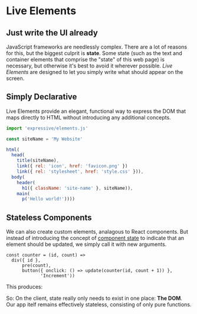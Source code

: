 # Live Elements

## Just write the UI already

JavaScript frameworks are needlessly complex. There are a lot of reasons for
this, but the biggest culprit is **state**. Some state (such as the text and
container elements that comprise the "state" of this web page) is necessary, but
otherwise it's best to avoid it wherever possible. _Live Elements_ are designed
to let you simply write what should appear on the screen.

## Simply Declarative

Live Elements provide an elegant, functional way to express the DOM that maps
directly to HTML without introducing any additional concepts.

```js
import 'expressive/elements.js'

const siteName = 'My Website'

html(
  head(
    title(siteName),
    link({ rel: 'icon', href: 'favicon.png' })
    link({ rel: 'stylesheet', href: 'style.css' })),
  body(
    header(
      h1({ className: 'site-name' }, siteName)),
    main(
      p('Hello world!'))))
```

## Stateless Components

We can also create custom elements, analagous to React components. But instead
of introducing the concept of [component
state](https://reactjs.org/docs/state-and-lifecycle.html) to indicate that an
element should be updated, we simply call it with new arguments.

```live-js
const counter = (id, count) =>
  div({ id },
      pre(count),
      button({ onclick: () => update(counter(id, count + 1)) },
             'Increment'))
```

This produces:

<script>
  document.currentScript.after(
    figure(h3('A Simple Counter'), counter('c1', 0)))
</script>

So: On the client, state really only needs to exist in one place: **The DOM**.
Our app itelf remains effectively stateless, consisting of only pure functions.
